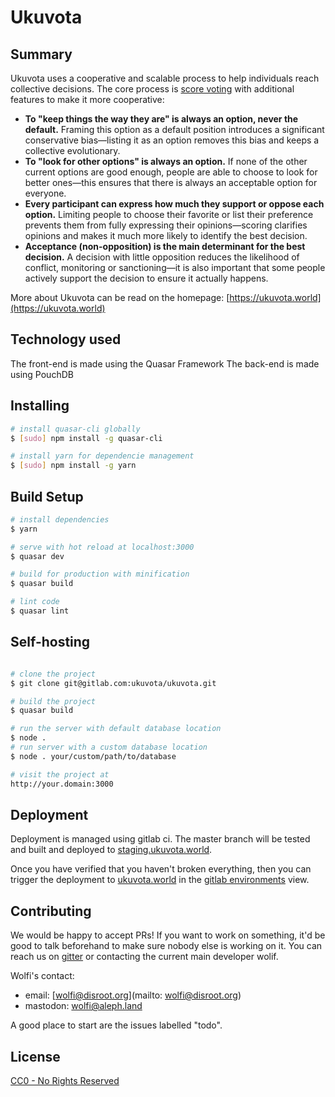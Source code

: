 # Ukuvota
## Summary
Ukuvota uses a cooperative and scalable process to help individuals reach collective decisions. The core process is [score voting](https://electology.org/score-voting) with additional features to make it more cooperative:
- **To "keep things the way they are" is always an option, never the default.** Framing this option as a default position introduces a significant conservative bias—listing it as an option removes this bias and keeps a collective evolutionary.
- **To "look for other options" is always an option.** If none of the other current options are good enough, people are able to choose to look for better ones—this ensures that there is always an acceptable option for everyone.
- **Every participant can express how much they support or oppose each option.** Limiting people to choose their favorite or list their preference prevents them from fully expressing their opinions—scoring clarifies opinions and makes it much more likely to identify the best decision.
- **Acceptance (non-opposition) is the main determinant for the best decision.** A decision with little opposition reduces the likelihood of conflict, monitoring or sanctioning—it is also important that some people actively support the decision to ensure it actually happens.

More about Ukuvota can be read on the homepage: [https://ukuvota.world](https://ukuvota.world)

## Technology used
The front-end is made using the Quasar Framework
The back-end is made using PouchDB

## Installing
``` bash
# install quasar-cli globally 
$ [sudo] npm install -g quasar-cli

# install yarn for dependencie management
$ [sudo] npm install -g yarn
```

## Build Setup

``` bash
# install dependencies
$ yarn

# serve with hot reload at localhost:3000
$ quasar dev

# build for production with minification
$ quasar build

# lint code
$ quasar lint
```

## Self-hosting

``` bash

# clone the project
$ git clone git@gitlab.com:ukuvota/ukuvota.git

# build the project
$ quasar build

# run the server with default database location
$ node .
# run server with a custom database location
$ node . your/custom/path/to/database

# visit the project at
http://your.domain:3000
```

## Deployment

Deployment is managed using gitlab ci. The master branch will be tested and built and deployed to [staging.ukuvota.world](https://staging.ukuvota.world).

Once you have verified that you haven't broken everything, then you can trigger the deployment to [ukuvota.world](https://ukuvota.world) in the [gitlab environments](https://gitlab.com/ukuvota/ukuvota/environments) view.

## Contributing
We would be happy to accept PRs! If you want to work on something, it'd be good to talk beforehand to make sure nobody else is working on it. You can reach us on [gitter](https://gitter.im/ukuvota/Lobby?utm_source=share-link&utm_medium=link&utm_campaign=share-link) or contacting the current main developer wolif.

Wolfi's contact:
 - email: [wolfi@disroot.org](mailto: wolfi@disroot.org)
 - mastodon: [wolfi@aleph.land](https://aleph.land/@wolfi)

A good place to start are the issues labelled "todo".

## License
[CC0 - No Rights Reserved](LICENSE)
